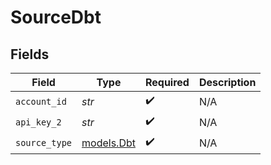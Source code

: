 # SourceDbt


## Fields

| Field                          | Type                           | Required                       | Description                    |
| ------------------------------ | ------------------------------ | ------------------------------ | ------------------------------ |
| `account_id`                   | *str*                          | :heavy_check_mark:             | N/A                            |
| `api_key_2`                    | *str*                          | :heavy_check_mark:             | N/A                            |
| `source_type`                  | [models.Dbt](../models/dbt.md) | :heavy_check_mark:             | N/A                            |